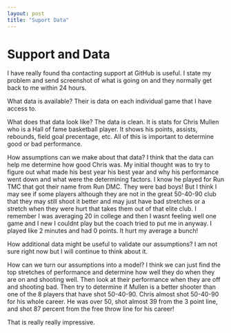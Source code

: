 ```yaml
---
layout: post
title: "Suport Data"
---
```


# Support and Data 

I have really found tha contacting support at GitHub is useful.  I state my problem and send screenshot of what is going on and they normally get back 
to me within 24 hours.

What data is available?
Their is data on each individual game that I have access to.

What does that data look like?
The data is clean.  It is stats for Chris Mullen who is a Hall of fame basketball player.  It shows his points, assists, rebounds, field goal precentage, etc.
All of this is important to determine good or bad performance.

How assumptions can we make about that data?
I think that the data can help me determine how good Chris was.  My initial thought was to try to figure out what made his best year his best year and why his
performance went down and what were the determining factors.  I know he played for Run TMC that got their name from Run DMC.  They were bad boys!
But I think I may see if some players although they are not in the great 50-40-90 club that they may still shoot it better and may just have bad stretches
or a stretch when they were hurt that takes them out of that elite club.  I remember I was averaging 20 in college and then I wasnt feeling well one game and 
I new I couldnt play but the coach tried to put me in anyway.  I played like 2 minutes and had 0 points.  It hurt my average a bunch!

How additional data might be useful to validate our assumptions?
I am not sure right now but I will continue to think about it. 

How can we turn our assumptions into a model?
I think we can just find the top stretches of performance and determine how well they do when they are on and shooting well.  Then look at their performance 
when they are off and shooting bad.  Then try to determine if Mullen is a better shooter than one of the 8 players that have shot 50-40-90.  Chris 
almost shot 50-40-90 for his whole career. He was over 50, shot almost 39 from the 3 point line, and shot 87 percent from the free throw line for his career!

That is really really impressive. 
